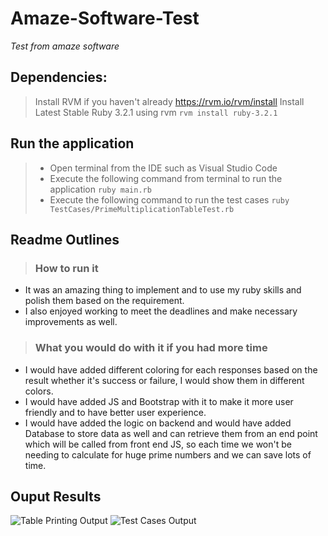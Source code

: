 # Amaze-Software-Test
*Test from amaze software* 

## Dependencies:
> Install RVM if you haven't already https://rvm.io/rvm/install
> Install Latest Stable Ruby 3.2.1 using rvm ``` rvm install ruby-3.2.1 ```
## Run the application
> * Open terminal from the IDE such as Visual Studio Code
> * Execute the following command from terminal to run the application ``` ruby main.rb ```
> * Execute the following command to run the test cases ``` ruby TestCases/PrimeMultiplicationTableTest.rb ```
## Readme Outlines
> ### How to run it
 * It was an amazing thing to implement and to use my ruby skills and polish them based on the requirement.
 * I also enjoyed working to meet the deadlines and make necessary improvements as well.
> ### What you would do with it if you had more time
  * I would have added different coloring for each responses based on the result whether it's success or failure, I would show them in different colors.
  * I would have added JS and Bootstrap with it to make it more user friendly and to have better user experience.
  * I would have added the logic on backend and would have added Database to store data as well and can retrieve them from an end point which will be called from front end JS, so each time we won't be needing to calculate for huge prime numbers and we can save lots of time.
## Ouput Results
![Table Printing Output](Screenshot%20from%202023-02-14%2010-00-30.png)
![Test Cases Output](Screenshot%20from%202023-02-14%2010-00-47.png)